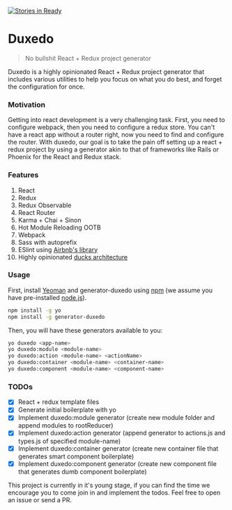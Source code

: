 [![Stories in Ready](https://badge.waffle.io/127labs/generator-duxedo.png?label=ready&title=Ready)](https://waffle.io/127labs/generator-duxedo)
# Duxedo
> No bullshit React + Redux project generator

Duxedo is a highly opinionated React + Redux project generator that includes various utilities to help you focus on what you do best, and forget the configuration for once.

### Motivation
Getting into react development is a very challenging task. First, you need to configure webpack, then you need to configure a redux store. You can't have a react app without a router right, now you need to find and configure the router. With duxedo, our goal is to take the pain off setting up a react + redux project by using a generator akin to that of frameworks like Rails or Phoenix for the React and Redux stack.

### Features
1. React
3. Redux
4. Redux Observable
5. React Router
6. Karma + Chai + Sinon
7. Hot Module Reloading OOTB
8. Webpack
9. Sass with autoprefix
10. ESlint using [Airbnb's library](https://github.com/airbnb/javascript)
11. Highly opinionated [ducks architecture](https://github.com/erikras/ducks-modular-redux)

### Usage

First, install [Yeoman](http://yeoman.io) and generator-duxedo using [npm](https://www.npmjs.com/) (we assume you have pre-installed [node.js](https://nodejs.org/)).

```bash
npm install -g yo
npm install -g generator-duxedo
```

Then, you will have these generators available to you:

```bash
yo duxedo <app-name>
yo duxedo:module <module-name>
yo duxedo:action <module-name> <actionName>
yo duxedo:container <module-name> <container-name>
yo duxedo:component <module-name> <component-name>
```

### TODOs
- [x] React + redux template files
- [x] Generate initial boilerplate with yo
- [x] Implement duxedo:module generator (create new module folder and append modules to rootReducer)
- [x] Implement duxedo:action generator (append generator to actions.js and types.js of specified module-name)
- [x] Implement duxedo:container generator (create new container file that generates smart component boilerplate)
- [x] Implement duxedo:component generator (create new component file that generates dumb component boilerplate)

This project is currently in it's young stage, if you can find the time we encourage you to come join in and implement the todos. Feel free to open an issue or send a PR.
